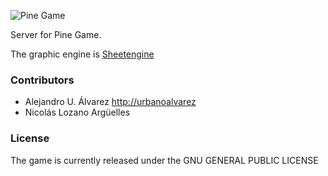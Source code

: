 ![Pine Game](https://raw.github.com/Open-RPG/Pine-Client/master/assets/img/logo.png "Pine, the game")

Server for Pine Game.

The graphic engine is [Sheetengine](http://sheetengine.codeplex.com/)

### Contributors
- Alejandro U. Álvarez [http://urbanoalvarez](http://urbanoalvarez.es)
- Nicolás Lozano Argüelles

### License
The game is currently released under the GNU GENERAL PUBLIC LICENSE
